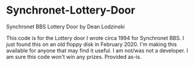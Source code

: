 # Synchronet-Lottery-Door
 Synchronet BBS Lottery Door by Dean Lodzinski

This code is for the Lottery door I wrote circa 1994 for Synchronet BBS.
I just found this on an old floppy disk in February 2020.  I'm making this available
for anyone that may find it useful.  I am not/was not a developer.  I am sure this code
won't win any prizes.  Provided as-is.

